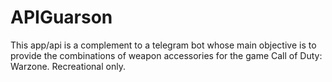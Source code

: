 # APIGuarson

This app/api is a complement to a telegram bot whose main objective is to provide the combinations of weapon accessories for the game Call of Duty: Warzone.
Recreational only.